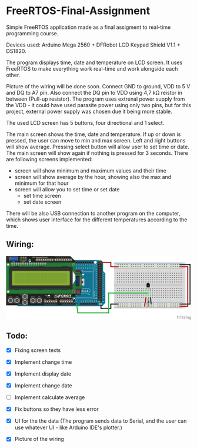 ﻿# FreeRTOS-Final-Assignment

Simple FreeRTOS application made as a final assigment to real-time programming course.

Devices used: Arduino Mega 2560 + DFRobot LCD Keypad Shield V1.1 + DS1820.

The program displays time, date and temperature on LCD screen.
It uses FreeRTOS to make everything work real-time and work alongside each other.

Picture of the wiring will be done soon.
Connect GND to ground, VDD to 5 V and DQ to A7 pin. Also connect the DQ pin to VDD using 4,7 kΩ reistor in between (Pull-up resistor). The program uses extrenal power supply from the VDD - it could have used parasite power using only two pins, but for this project, external power supply was chosen due it being more stable.

The used LCD screen has 5 buttons, four directional and 1 select. 

The main screen shows the time, date and temperature.
If up or down is pressed, the user can move to min and max screen. Left and right buttons will show average. Pressing select button will allow user to set time or date. The main screen will show again if nothing is pressed for 3 seconds.
There are following screens implemented:
 - screen will show minimum and maximum values and their time
 - screen will show average by the hour, showing also the max and minimum for that hour
 - screen will allow you to set time or set date
	- set time screen
	- set date screen
	
There will be also USB connection to another program on the computer, which shows user interface for the different temperatures according to the time.

## Wiring:

![alt text](https://github.com/TryingTom/FreeRTOS-Final-Assignment/blob/main/Wiring.png?raw=true)

## Todo:
- [x] Fixing screen texts
- [x] Implement change time
- [x] Implement display date
- [x] Implement change date
- [ ] Implement calculate average
- [x] Fix buttons so they have less error

- [x] UI for the the data (The program sends data to Serial, and the user can use whatever UI - like Arduino IDE's plotter.)
- [x] Picture of the wiring

